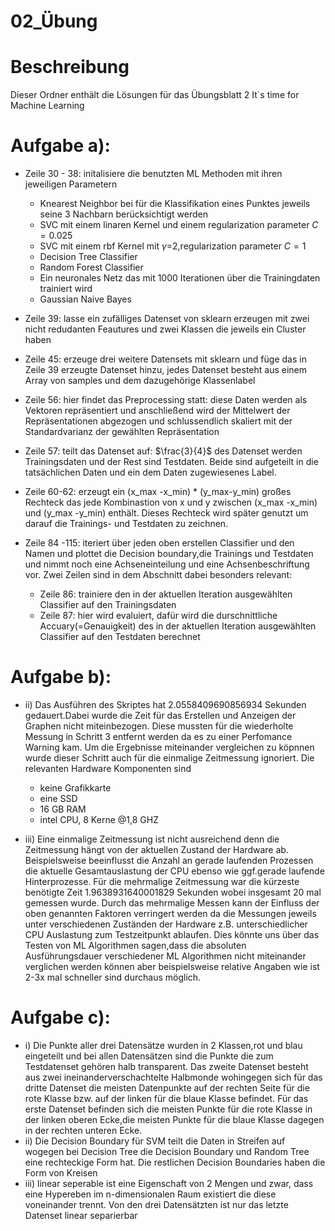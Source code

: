 # 02_Übung

# Beschreibung
Dieser Ordner enthält die Lösungen für das Übungsblatt 2 It`s time for Machine Learning



# Aufgabe a): 
- Zeile 30 - 38: initalisiere die benutzten  ML Methoden mit ihren jeweiligen Parametern
    - Knearest Neighbor bei für die Klassifikation eines Punktes jeweils seine 3 Nachbarn berücksichtigt werden 
    - SVC mit einem linaren Kernel und einem regularization parameter $C=0.025$
    - SVC mit einem rbf Kernel mit $\gamma$=2,regularization parameter $C=1$
    - Decision Tree Classifier 
    - Random Forest Classifier 
    - Ein neuronales Netz das mit 1000 Iterationen über die Trainingdaten trainiert wird 
    - Gaussian Naive Bayes


- Zeile 39: lasse ein zufälliges Datenset von sklearn erzeugen mit zwei nicht redudanten
  Feautures und zwei Klassen die jeweils ein Cluster haben

- Zeile 45: erzeuge drei weitere Datensets mit sklearn und füge das in Zeile 39 erzeugte Datenset hinzu, jedes Datenset besteht aus einem Array von samples und dem dazugehörige Klassenlabel 

- Zeile 56: hier findet das Preprocessing statt: diese Daten werden als Vektoren repräsentiert und anschließend wird der Mittelwert der Repräsentationen abgezogen und schlussendlich skaliert  mit der Standardvarianz der gewählten Repräsentation 

- Zeile 57: teilt das Datenset auf: $\frac{3}{4}$ des Datenset werden Trainingsdaten und der Rest sind Testdaten. Beide sind aufgeteilt in die tatsächlichen Daten und ein dem Daten zugewiesenes Label.

- Zeile 60-62: erzeugt ein (x_max -x_min) * (y_max-y_min) großes Rechteck das jede Kombinastion von x und y zwischen  (x_max -x_min) und (y_max -y_min) enthält.
Dieses Rechteck wird später genutzt um darauf die Trainings- und Testdaten zu zeichnen.

- Zeile 84 -115: iteriert über jeden oben erstellen Classifier und den Namen und
  plottet die Decision boundary,die Trainings und Testdaten und  nimmt noch eine Achseneinteilung und eine Achsenbeschriftung vor. 
  Zwei Zeilen sind in dem Abschnitt dabei besonders relevant:
  - Zeile 86: trainiere den in der aktuellen Iteration ausgewählten Classifier auf den Trainingsdaten
  - Zeile 87: hier wird evaluiert, dafür wird die durschnittliche Accuary(=Genauigkeit) des in der aktuellen Iteration ausgewählten Classifier auf den Testdaten berechnet


# Aufgabe b):
- ii) Das Ausführen des Skriptes hat 2.0558409690856934 Sekunden gedauert.Dabei wurde die Zeit für das Erstellen und Anzeigen der Graphen nicht miteinbezogen.
Diese mussten für die wiederholte Messung in Schritt 3 entfernt werden da es zu einer Perfomance Warning kam. Um die Ergebnisse miteinander vergleichen zu köpnnen 
wurde dieser Schritt auch für die einmalige Zeitmessung ignoriert.
    Die relevanten Hardware Komponenten sind
    - keine Grafikkarte 
    - eine SSD 
    - 16 GB RAM 
    - intel CPU, 8 Kerne @1,8 GHZ

- iii) Eine einmalige Zeitmessung ist nicht ausreichend denn die Zeitmessung hängt von der aktuellen Zustand der Hardware ab. Beispielsweise beeinflusst die Anzahl an gerade laufenden Prozessen    
die aktuelle Gesamtauslastung der CPU ebenso wie ggf.gerade laufende Hinterprozesse. Für die mehrmalige Zeitmessung war die kürzeste benötigte Zeit 1.9638931640001829 Sekunden wobei insgesamt 20 
mal gemessen wurde. Durch das mehrmalige Messen kann der Einfluss der oben genannten Faktoren verringert werden da die Messungen jeweils unter verschiedenen Zuständen der Hardware z.B. 
unterschiedlicher CPU Auslastung zum Testzeitpunkt ablaufen. Dies könnte uns über das Testen von ML Algorithmen sagen,dass die absoluten Ausführungsdauer verschiedener ML Algorithmen nicht miteinander verglichen werden können aber beispielsweise relative Angaben wie ist 2-3x mal schneller sind durchaus möglich.


# Aufgabe c): 
- i) Die Punkte aller drei Datensätze wurden in 2 Klassen,rot und blau eingeteilt und bei allen Datensätzen sind die Punkte die zum Testdatenset gehören halb transparent.
Das zweite Datenset besteht aus zwei ineinanderverschachtelte Halbmonde wohingegen sich für das dritte Datenset die meisten Datenpunkte auf der rechten Seite für die rote Klasse bzw. auf der linken für die blaue Klasse befindet. Für das erste Datenset befinden sich die meisten Punkte für die rote Klasse in der linken oberen Ecke,die meisten Punkte für die blaue Klasse dagegen in 
der rechten unteren Ecke.
- ii) Die Decision Boundary für SVM teilt die Daten in Streifen auf wogegen bei Decision Tree die Decision Boundary und Random Tree eine rechteckige Form hat. Die restlichen Decision Boundaries 
haben die Form von Kreisen
- iii)  linear seperable ist eine Eigenschaft von 2 Mengen und zwar, dass eine Hypereben im n-dimensionalen Raum existiert die diese voneinander trennt. Von den drei Datensätzten ist nur das letzte Datenset linear separierbar 